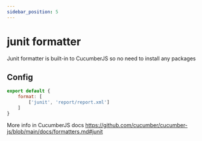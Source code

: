 ```yaml
---
sidebar_position: 5
---
```


# junit formatter

Junit formatter is built-in to CucumberJS so no need to install any packages
      
## Config
```javascript
export default {
    format: [
        ['junit', 'report/report.xml']
    ]
}
```

More info in CucumberJS docs
https://github.com/cucumber/cucumber-js/blob/main/docs/formatters.md#junit
